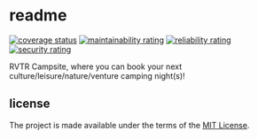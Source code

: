 # readme

[![coverage status](https://sonarcloud.io/api/project_badges/measure?project=rvtr_app_campsite&metric=coverage)](https://sonarcloud.io/dashboard?id=rvtr_app_campsite)
[![maintainability rating](https://sonarcloud.io/api/project_badges/measure?project=rvtr_app_campsite&metric=sqale_rating)](https://sonarcloud.io/dashboard?id=rvtr_app_campsite)
[![reliability rating](https://sonarcloud.io/api/project_badges/measure?project=rvtr_app_campsite&metric=reliability_rating)](https://sonarcloud.io/dashboard?id=rvtr_app_campsite)
[![security rating](https://sonarcloud.io/api/project_badges/measure?project=rvtr_app_campsite&metric=security_rating)](https://sonarcloud.io/dashboard?id=rvtr_app_campsite)

RVTR Campsite, where you can book your next culture/leisure/nature/venture camping night(s)!

## license

The project is made available under the terms of the [MIT License][license_mit].

[license_mit]: https://github.com/rvtr/rvtr-app-campsite/blob/master/LICENSE 'mit license'
